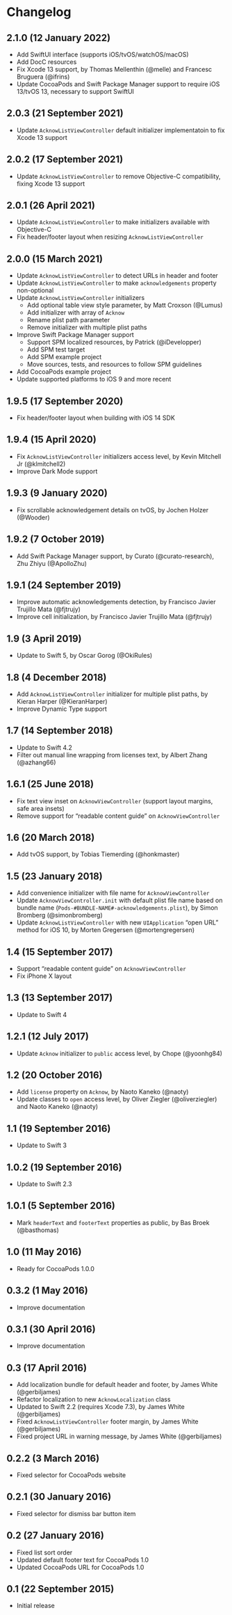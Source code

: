 # Changelog

## 2.1.0 (12 January 2022)

- Add SwiftUI interface (supports iOS/tvOS/watchOS/macOS)
- Add DocC resources
- Fix Xcode 13 support, by Thomas Mellenthin (@melle) and Francesc Bruguera (@ifrins)
- Update CocoaPods and Swift Package Manager support to require iOS 13/tvOS 13, necessary to support SwiftUI


## 2.0.3 (21 September 2021)

- Update `AcknowListViewController` default initializer implementatoin to fix Xcode 13 support


## 2.0.2 (17 September 2021)

- Update `AcknowListViewController` to remove Objective-C compatibility, fixing Xcode 13 support


## 2.0.1 (26 April 2021)

- Update `AcknowListViewController` to make initializers available with Objective-C
- Fix header/footer layout when resizing `AcknowListViewController`


## 2.0.0 (15 March 2021)

- Update `AcknowListViewController` to detect URLs in header and footer
- Update `AcknowListViewController` to make `acknowledgements` property non-optional
- Update `AcknowListViewController` initializers
    - Add optional table view style parameter, by Matt Croxson (@Lumus)
    - Add initializer with array of `Acknow`
    - Rename plist path parameter
    - Remove initializer with multiple plist paths
- Improve Swift Package Manager support
    - Support SPM localized resources, by Patrick (@iDevelopper)
    - Add SPM test target
    - Add SPM example project
    - Move sources, tests, and resources to follow SPM guidelines
- Add CocoaPods example project
- Update supported platforms to iOS 9 and more recent


## 1.9.5 (17 September 2020)

- Fix header/footer layout when building with iOS 14 SDK


## 1.9.4 (15 April 2020)

- Fix `AcknowListViewController` initializers access level, by Kevin Mitchell Jr (@klmitchell2)
- Improve Dark Mode support


## 1.9.3 (9 January 2020)

- Fix scrollable acknowledgement details on tvOS, by Jochen Holzer (@Wooder)


## 1.9.2 (7 October 2019)

- Add Swift Package Manager support, by Curato (@curato-research), Zhu Zhiyu (@ApolloZhu)


## 1.9.1 (24 September 2019)

- Improve automatic acknowledgements detection, by Francisco Javier Trujillo Mata (@fjtrujy)
- Improve cell initialization, by Francisco Javier Trujillo Mata (@fjtrujy)


## 1.9 (3 April 2019)

- Update to Swift 5, by Oscar Gorog (@OkiRules)


## 1.8 (4 December 2018)

- Add `AcknowListViewController` initializer for multiple plist paths, by Kieran Harper (@KieranHarper)
- Improve Dynamic Type support


## 1.7 (14 September 2018)

- Update to Swift 4.2
- Filter out manual line wrapping from licenses text, by Albert Zhang (@azhang66)


## 1.6.1 (25 June 2018)

- Fix text view inset on `AcknowViewController` (support layout margins, safe area insets)
- Remove support for “readable content guide” on `AcknowViewController`


## 1.6 (20 March 2018)

- Add tvOS support, by Tobias Tiemerding (@honkmaster)


## 1.5 (23 January 2018)

- Add convenience initializer with file name for `AcknowViewController`
- Update `AcknowViewController.init` with default plist file name based on bundle name (`Pods-#BUNDLE-NAME#-acknowledgements.plist`), by Simon Bromberg (@simonbromberg)
- Update `AcknowListViewController` with new `UIApplication` “open URL” method for iOS 10, by Morten Gregersen (@mortengregersen)


## 1.4 (15 September 2017)

- Support “readable content guide” on `AcknowViewController`
- Fix iPhone X layout


## 1.3 (13 September 2017)

- Update to Swift 4


## 1.2.1 (12 July 2017)

- Update `Acknow` initializer to `public` access level, by Chope (@yoonhg84)


## 1.2 (20 October 2016)

- Add `license` property on `Acknow`, by Naoto Kaneko (@naoty)
- Update classes to `open` access level, by Oliver Ziegler (@oliverziegler) and Naoto Kaneko (@naoty)


## 1.1 (19 September 2016)

- Update to Swift 3


## 1.0.2 (19 September 2016)

- Update to Swift 2.3


## 1.0.1 (5 September 2016)

- Mark `headerText` and `footerText` properties as public, by Bas Broek (@basthomas)


## 1.0 (11 May 2016)

- Ready for CocoaPods 1.0.0


## 0.3.2 (1 May 2016)

- Improve documentation


## 0.3.1 (30 April 2016)

- Improve documentation


## 0.3 (17 April 2016)

- Add localization bundle for default header and footer, by James White (@gerbiljames)
- Refactor localization to new `AcknowLocalization` class
- Updated to Swift 2.2 (requires Xcode 7.3), by James White (@gerbiljames)
- Fixed `AcknowListViewController` footer margin, by James White (@gerbiljames)
- Fixed project URL in warning message, by James White (@gerbiljames)


## 0.2.2 (3 March 2016)

- Fixed selector for CocoaPods website


## 0.2.1 (30 January 2016)

- Fixed selector for dismiss bar button item


## 0.2 (27 January 2016)

- Fixed list sort order
- Updated default footer text for CocoaPods 1.0
- Updated CocoaPods URL for CocoaPods 1.0


## 0.1 (22 September 2015)

- Initial release
